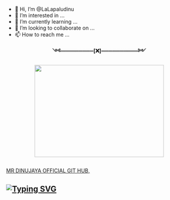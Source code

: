 - 👋 Hi, I’m @LaLapaludinu
- 👀 I’m interested in ...
- 🌱 I’m currently learning ...
- 💞️ I’m looking to collaborate on ...
- 📫 How to reach me ...

<!---
LaLapaludinu/LaLapaludinu is a ✨ special ✨ repository because its `README.md` (this file) appears on your GitHub profile.
You can click the Preview link to take a look at your changes.
--->
<p align="center"> 
<b>༺═════════[❌]══════════༻</b>
</p>
<p align="center">
<img src="https://ibb.co/c373Bmy" width="350" height="250"/>
</p>
<p align="center">
  <a href="#"><img src="http://readme-typing-svg.herokuapp.com?color=RED&center=true&vCenter=true&multiline=false&lines=Dinujaya+OFFICIAL+GITHUB"
 alt="">
 
MR DINUJAYA OFFICIAL GIT HUB,
    
    
## [![Typing SVG](https://readme-typing-svg.herokuapp.com?font=Rockstar-ExtraBold&color=F33A6A&lines=Helow+හායී😋.;Lapalu+Dinujaya+GITHUB.;POWERED+BY+Lapalu+Dinujaya;ℂ𝕣𝕖𝕒𝕥𝕖𝕕+𝕓𝕪:+Dinujaya:+OFFICIEAL;💕ඉතිං+කොහොමද🙃)](https://git.io/typing-svg)
